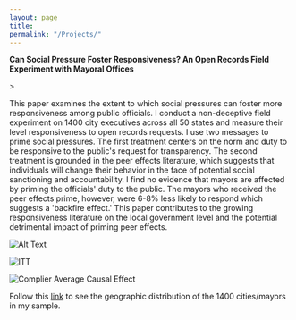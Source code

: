 ```yaml
---
layout: page
title: 
permalink: "/Projects/"
---
```


**Can Social Pressure Foster Responsiveness? An Open Records Field Experiment with Mayoral Offices**

  
<!-- +This paper examines the extent to which social pressures can foster more responsiveness among public officials. I conduct a non-deceptive field experiment on 1400 city executives across all 50 states and measure their level responsiveness to open records requests. I use two messages to prime social pressures. The first centers on the duty to be responsive to the public's request for transparency. The second treatment is grounded in the peer effects literature, which suggests that individuals will change their behavior in the face of peer monitoring or social accountability. I find no evidence that mayors are affected by priming the officials' duty to the public. The mayors who received the peer effects prime, however, were 6-8% less likely to respond and were also 17% slower at responding to requests. I explore potential explanations for this unexpected result and discuss rival hypotheses. This paper contributes to the growing responsiveness literature on the local government level and the potential detrimental impact of priming peer effects. + -->>

This paper examines the extent to which social pressures can foster more responsiveness among public officials. I conduct a non-deceptive field experiment on 1400 city executives across all 50 states and measure their level responsiveness to open records requests. I use two messages to prime social pressures. The first treatment centers on the norm and duty to be responsive to the public's request for transparency. The second treatment is grounded in the peer effects literature, which suggests that individuals will change their behavior in the face of potential social sanctioning and accountability. I find no evidence that mayors are affected by priming the officials' duty to the public. The mayors who received the peer effects prime, however, were 6-8% less likely to respond which suggests a 'backfire effect.' This paper contributes to the growing responsiveness literature on the local government level and the potential detrimental impact of priming peer effects.


![Alt Text](https://bryantjmoy.github.io/assets/SocialPressureMayors.gif)


![](https://bryantjmoy.github.io/assets/ITT.png 'ITT')

![](https://bryantjmoy.github.io/assets/CACE.png 'Complier Average Causal Effect')

Follow this [link](http://bryantjmoy.github.io/assets/hov.html) to see the geographic distribution of the 1400 cities/mayors in my sample. 
